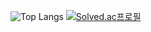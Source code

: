 ![Top Langs](https://github-readme-stats.vercel.app/api/top-langs/?username=kyj0503&layout=compact)
[![Solved.ac프로필](http://mazassumnida.wtf/api/v2/generate_badge?boj=heroria)](https://solved.ac/heroria)
